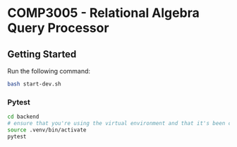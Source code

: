 # COMP3005 - Relational Algebra Query Processor

## Getting Started

Run the following command:
```bash
bash start-dev.sh
```

### Pytest

```bash
cd backend
# ensure that you're using the virtual environment and that it's been created already
source .venv/bin/activate
pytest
```